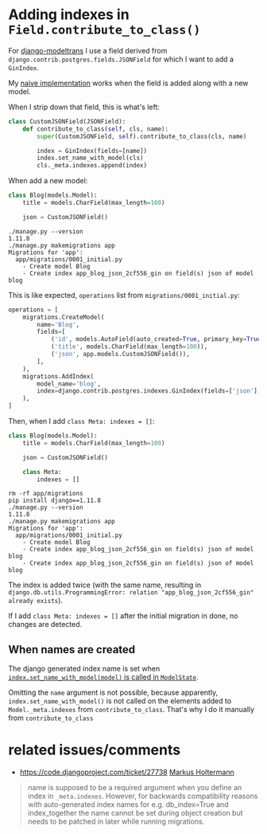 # Adding indexes in `Field.contribute_to_class()`

For [django-modeltrans](https://github.com/zostera/django-modeltrans) I use a field derived from `django.contrib.postgres.fields.JSONField` for which I want to add a `GinIndex`.

My [naive implementation](https://github.com/zostera/django-modeltrans/blob/37db54b9ddbd6bf2c58874bba800d4c425cb8a5a/modeltrans/fields.py#L252-L253) works when the field is added along with a new model.

When I strip down that field, this is what's left:

```python
class CustomJSONField(JSONField):
    def contribute_to_class(self, cls, name):
        super(CustomJSONField, self).contribute_to_class(cls, name)

        index = GinIndex(fields=[name])
        index.set_name_with_model(cls)
        cls._meta.indexes.append(index)
```

When add a new model:

```python
class Blog(models.Model):
    title = models.CharField(max_length=100)

    json = CustomJSONField()
```

```
./manage.py --version
1.11.8
./manage.py makemigrations app
Migrations for 'app':
  app/migrations/0001_initial.py
    - Create model Blog
    - Create index app_blog_json_2cf556_gin on field(s) json of model blog
```

This is like expected, `operations` list from `migrations/0001_initial.py`:

```python
operations = [
    migrations.CreateModel(
        name='Blog',
        fields=[
            ('id', models.AutoField(auto_created=True, primary_key=True, serialize=False, verbose_name='ID')),
            ('title', models.CharField(max_length=100)),
            ('json', app.models.CustomJSONField()),
        ],
    ),
    migrations.AddIndex(
        model_name='blog',
        index=django.contrib.postgres.indexes.GinIndex(fields=['json'], name='app_blog_json_2cf556_gin'),
    ),
]
```

Then, when I add `class Meta: indexes = []`:

```python
class Blog(models.Model):
    title = models.CharField(max_length=100)

    json = CustomJSONField()

    class Meta:
        indexes = []
```

```
rm -rf app/migrations
pip install django==1.11.8
./manage.py --version
1.11.8
./manage.py makemigrations app
Migrations for 'app':
  app/migrations/0001_initial.py
    - Create model Blog
    - Create index app_blog_json_2cf556_gin on field(s) json of model blog
    - Create index app_blog_json_2cf556_gin on field(s) json of model blog
```

The index is added twice (with the same name, resulting in `django.db.utils.ProgrammingError: relation "app_blog_json_2cf556_gin" already exists`).

If I add `class Meta: indexes = []` after the initial migration in done, no changes are detected.


## When names are created

The django generated index name is set when [`index.set_name_with_model(model)` is called in `ModelState`](https://github.com/django/django/blob/1.11/django/db/migrations/state.py#L466).

Omitting the `name` argument is not possible, because apparently, `index.set_name_with_model()` is not called on the elements added to `Model._meta.indexes` from `contribute_to_class`.
That's why I do it manually from `contribute_to_class`


# related issues/comments

 - https://code.djangoproject.com/ticket/27738
[Markus Holtermann](https://code.djangoproject.com/ticket/27738#comment:4)
> name is supposed to be a required argument when you define an index in `_meta.indexes`. However, for backwards compatibility reasons with auto-generated index names for e.g. db_index=True and index_together the name cannot be set during object creation but needs to be patched in later while running migrations.

